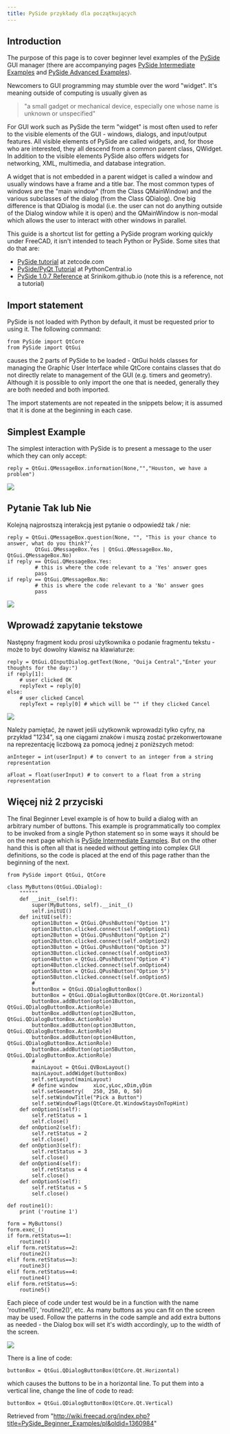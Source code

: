 ```yaml
---
title: PySide przykłady dla początkujących
---
```

## Introduction

The purpose of this page is to cover beginner level examples of the [PySide](/PySide "PySide") GUI manager (there are accompanying pages [PySide Intermediate Examples](/PySide_Intermediate_Examples "PySide Intermediate Examples") and [PySide Advanced Examples](/PySide_Advanced_Examples "PySide Advanced Examples")).

Newcomers to GUI programming may stumble over the word "widget". It's meaning outside of computing is usually given as

> "a small gadget or mechanical device, especially one whose name is unknown or unspecified"

For GUI work such as PySide the term "widget" is most often used to refer to the visible elements of the GUI - windows, dialogs, and input/output features. All visible elements of PySide are called widgets, and, for those who are interested, they all descend from a common parent class, QWidget. In addition to the visible elements PySide also offers widgets for networking, XML, multimedia, and database integration.

A widget that is not embedded in a parent widget is called a window and usually windows have a frame and a title bar. The most common types of windows are the "main window" (from the Class QMainWindow) and the various subclasses of the dialog (from the Class QDialog). One big difference is that QDialog is modal (i.e. the user can not do anything outside of the Dialog window while it is open) and the QMainWindow is non-modal which allows the user to interact with other windows in parallel.

This guide is a shortcut list for getting a PySide program working quickly under FreeCAD, it isn't intended to teach Python or PySide. Some sites that do that are:

* [PySide tutorial](http://zetcode.com/gui/pysidetutorial/) at zetcode.com
* [PySide/PyQt Tutorial](http://www.pythoncentral.io/series/python-pyside-pyqt-tutorial/) at PythonCentral.io
* [PySide 1.0.7 Reference](http://srinikom.github.io/) at Srinikom.github.io (note this is a reference, not a tutorial)

## Import statement

PySide is not loaded with Python by default, it must be requested prior to using it. The following command:

```
from PySide import QtCore
from PySide import QtGui

```

causes the 2 parts of PySide to be loaded - QtGui holds classes for managing the Graphic User Interface while QtCore contains classes that do not directly relate to management of the GUI (e.g. timers and geometry). Although it is possible to only import the one that is needed, generally they are both needed and both imported.

The import statements are not repeated in the snippets below; it is assumed that it is done at the beginning in each case.

## Simplest Example

The simplest interaction with PySide is to present a message to the user which they can only accept:

```
reply = QtGui.QMessageBox.information(None,"","Houston, we have a problem")

```

![](/images/PySideScreenSnapshot5.jpg)

## Pytanie Tak lub Nie

Kolejną najprostszą interakcją jest pytanie o odpowiedź tak / nie:

```
reply = QtGui.QMessageBox.question(None, "", "This is your chance to answer, what do you think?",
         QtGui.QMessageBox.Yes | QtGui.QMessageBox.No, QtGui.QMessageBox.No)
if reply == QtGui.QMessageBox.Yes:
         # this is where the code relevant to a 'Yes' answer goes
         pass
if reply == QtGui.QMessageBox.No:
         # this is where the code relevant to a 'No' answer goes
         pass

```

![](/images/PySideScreenSnapshot6.jpg)

## Wprowadź zapytanie tekstowe

Następny fragment kodu prosi użytkownika o podanie fragmentu tekstu - może to być dowolny klawisz na klawiaturze:

```
reply = QtGui.QInputDialog.getText(None, "Ouija Central","Enter your thoughts for the day:")
if reply[1]:
	# user clicked OK
	replyText = reply[0]
else:
	# user clicked Cancel
	replyText = reply[0] # which will be "" if they clicked Cancel

```

![](/images/PySideScreenSnapshot7.jpg)

Należy pamiętać, że nawet jeśli użytkownik wprowadzi tylko cyfry, na przykład "1234", są one ciągami znaków i muszą zostać przekonwertowane na reprezentację liczbową za pomocą jednej z poniższych metod:

```
anInteger = int(userInput) # to convert to an integer from a string representation

aFloat = float(userInput) # to convert to a float from a string representation

```

## Więcej niż 2 przyciski

The final Beginner Level example is of how to build a dialog with an arbitrary number of buttons. This example is programmatically too complex to be invoked from a single Python statement so in some ways it should be on the next page which is [PySide Intermediate Examples](/PySide_Intermediate_Examples "PySide Intermediate Examples"). But on the other hand this is often all that is needed without getting into complex GUI definitions, so the code is placed at the end of this page rather than the beginning of the next.

```
from PySide import QtGui, QtCore

class MyButtons(QtGui.QDialog):
	""""""
	def __init__(self):
		super(MyButtons, self).__init__()
		self.initUI()
	def initUI(self):      
		option1Button = QtGui.QPushButton("Option 1")
		option1Button.clicked.connect(self.onOption1)
		option2Button = QtGui.QPushButton("Option 2")
		option2Button.clicked.connect(self.onOption2)
		option3Button = QtGui.QPushButton("Option 3")
		option3Button.clicked.connect(self.onOption3)
		option4Button = QtGui.QPushButton("Option 4")
		option4Button.clicked.connect(self.onOption4)
		option5Button = QtGui.QPushButton("Option 5")
		option5Button.clicked.connect(self.onOption5)
		#
		buttonBox = QtGui.QDialogButtonBox()
		buttonBox = QtGui.QDialogButtonBox(QtCore.Qt.Horizontal)
		buttonBox.addButton(option1Button, QtGui.QDialogButtonBox.ActionRole)
		buttonBox.addButton(option2Button, QtGui.QDialogButtonBox.ActionRole)
		buttonBox.addButton(option3Button, QtGui.QDialogButtonBox.ActionRole)
		buttonBox.addButton(option4Button, QtGui.QDialogButtonBox.ActionRole)
		buttonBox.addButton(option5Button, QtGui.QDialogButtonBox.ActionRole)
		#
		mainLayout = QtGui.QVBoxLayout()
		mainLayout.addWidget(buttonBox)
		self.setLayout(mainLayout)
		# define window		xLoc,yLoc,xDim,yDim
		self.setGeometry(	250, 250, 0, 50)
		self.setWindowTitle("Pick a Button")
		self.setWindowFlags(QtCore.Qt.WindowStaysOnTopHint)
	def onOption1(self):
		self.retStatus = 1
		self.close()
	def onOption2(self):
		self.retStatus = 2
		self.close()
	def onOption3(self):
		self.retStatus = 3
		self.close()
	def onOption4(self):
		self.retStatus = 4
		self.close()
	def onOption5(self):
		self.retStatus = 5
		self.close()

def routine1():
	print ('routine 1')

form = MyButtons()
form.exec_()
if form.retStatus==1:
	routine1()
elif form.retStatus==2:
	routine2()
elif form.retStatus==3:
	routine3()
elif form.retStatus==4:
	routine4()
elif form.retStatus==5:
	routine5()

```

Each piece of code under test would be in a function with the name 'routine1()', 'routine2()', etc. As many buttons as you can fit on the screen may be used. Follow the patterns in the code sample and add extra buttons as needed - the Dialog box will set it's width accordingly, up to the width of the screen.

![](/images/PySideScreenSnapshot8.jpg)

There is a line of code:

```
buttonBox = QtGui.QDialogButtonBox(QtCore.Qt.Horizontal)

```

which causes the buttons to be in a horizontal line. To put them into a vertical line, change the line of code to read:

```
buttonBox = QtGui.QDialogButtonBox(QtCore.Qt.Vertical)

```

Retrieved from "<http://wiki.freecad.org/index.php?title=PySide_Beginner_Examples/pl&oldid=1360984>"